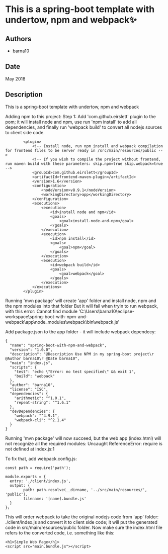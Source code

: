 # This is a spring-boot template with undertow, npm and webpack:sparkles:

## Authors
- barna10

## Date
May 2018

## Description
This is a spring-boot template with undertow, npm and webpack

Adding npm to this project:
Step 1:
Add 'com.github.eirslett' plugin to the pom; it will install node and npm, use run 'npm install' to add all dependencies, and finally run 'webpack build' to convert all nodejs sources to client side code.

            <plugin>
				<!-- Install node, run npm install and webpack compilation for frontend files to be server ready in /src/main/resources/public -->
				<!-- If you wish to compile the project without frontend, run maven build with these parameters: skip.npm=true skip.webpack=true -->
				<groupId>com.github.eirslett</groupId>
				<artifactId>frontend-maven-plugin</artifactId>
				<version>1.6</version>
				<configuration>
					<nodeVersion>v8.9.1</nodeVersion>
					<workingDirectory>app</workingDirectory>
				</configuration>
				<executions>
					<execution>
						<id>install node and npm</id>
						<goals>
							<goal>install-node-and-npm</goal>
						</goals>
					</execution>
					<execution>
						<id>npm install</id>
						<goals>
							<goal>npm</goal>
						</goals>
					</execution>
					<execution>
						<id>webpack build</id>
						<goals>
							<goal>webpack</goal>
						</goals>
					</execution>
				</executions>
			</plugin>

Running 'mvn package' will create 'app' folder and install node, npm and the npm modules into that folder
But it will fail when tryin to run webpack, with this error:
Cannot find module 'C:\Users\barna10\eclipse-workspace\spring-boot-with-npm-and-webpack\app\node_modules\webpack\bin\webpack.js'
  
Add package.json to the app folder - it will include webpack dependecy:

	{
	  "name": "spring-boot-with-npm-and-webpack",
	  "version": "1.0.0",
	  "description": "@Description Use NPM in my spring-boot project\r @Author barna10\r @Date barna10",
	  "main": "index.js",
	  "scripts": {
	    "test": "echo \"Error: no test specified\" && exit 1",
	    "build": "webpack"
	  },
	  "author": "barna10",
	  "license": "ISC",
	  "dependencies": {
	    "arithmetic": "^1.0.1",
	    "repeat-string": "^1.6.1"
	  },
	  "devDependencies": {
	    "webpack": "^4.9.1",
	    "webpack-cli": "^2.1.4"
	  }
	}

Running 'mvn package' will now succeed, but the web app (index.html) will not recognize all the required modules:
Uncaught ReferenceError: require is not defined
    at index.js:1

To fix that, add webpack.config.js:
    
    const path = require('path');

    module.exports = {
      entry: './client/index.js',
      output: {
	        path: path.resolve(__dirname, '../src/main/resources/', 'public'),
	        filename: '[name].bundle.js'
      }
    };

This will order webpack to take the original nodejs code from 'app' folder: ./client/index.js and convert it to client side code; it will put the generated code in src/main/resources/public folder.
Now make sure the index.html file refers to the converted code, 
i.e. something like this:

    <h1>Simple Web Page</h1>
    <script src="main.bundle.js"></script>
